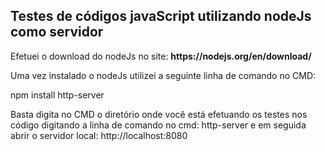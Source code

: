 
<h2>Testes de códigos javaScript utilizando nodeJs como servidor</h2>
Efetuei o download do nodeJs no site: 
<b>https://nodejs.org/en/download/</b>
<p align='justify'>Uma vez instalado o nodeJs utilizei a seguinte linha de comando no CMD:</p>
<p align='left'style='italic'>npm install http-server</p>
Basta digita no CMD o diretório onde você está efetuando os testes nos código digitando a linha de comando no cmd: http-server e em seguida abrir
o servidor local: http://localhost:8080
